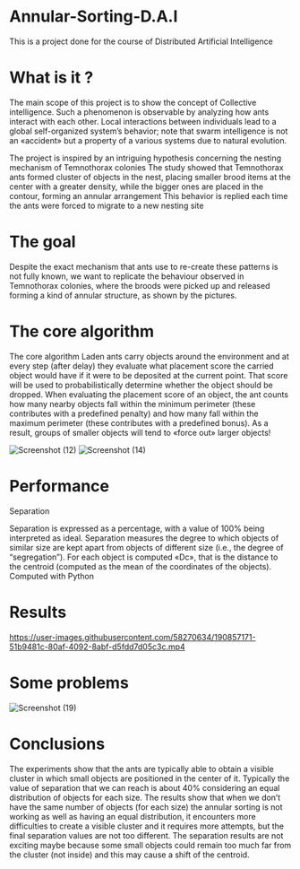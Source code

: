 # Annular-Sorting-D.A.I
This is a project done for the course of Distributed Artificial Intelligence 

# What is it ?
The main scope of this project is to show the concept of Collective intelligence. Such a phenomenon is observable by analyzing how ants interact with each other.
Local interactions between individuals lead to a global self-organized system’s behavior; note that swarm intelligence is not an «accident» but a property of a various systems due to natural evolution.

The project is inspired by an intriguing hypothesis concerning the nesting mechanism of Temnothorax colonies
The study showed that Temnothorax ants formed cluster of objects in the nest, placing smaller brood items at the center with a greater density, while the bigger ones are placed in the contour,  forming an annular arrangement
This behavior is replied each time the ants were forced to migrate to a new nesting site

# The goal 

Despite the exact mechanism that ants use to re-create these  patterns is not fully known, we want to replicate the behaviour observed in Temnothorax colonies, where the broods were picked up and released forming a kind of annular structure, as shown by the pictures.

# The core algorithm

The core algorithm
Laden ants carry objects around the environment and at every step (after delay) they evaluate what placement score the carried object would have if it were to be deposited at the current point. That score will be used to probabilistically determine whether the object should be dropped. 
When evaluating the placement score of an object, the ant counts how many nearby objects fall within the minimum perimeter (these contributes with a predefined penalty) and how many fall within the maximum perimeter (these contributes with a predefined bonus).
As a result, groups of smaller objects will tend to «force out» larger objects!

![Screenshot (12)](https://user-images.githubusercontent.com/58270634/190856674-2e2117fa-f4ac-4779-a54d-8f0079898243.png)
![Screenshot (14)](https://user-images.githubusercontent.com/58270634/190856759-7422a59a-63ef-40db-a5a3-4e41f3c85842.png)

# Performance 

Separation

Separation is expressed as a percentage, with a value of 100% being interpreted as ideal. Separation measures the degree to which objects of similar size are kept apart from objects of different size (i.e., the degree of “segregation”).
For each object is computed «Dc», that is the distance to the centroid (computed as the mean of the coordinates of the objects).
Computed with Python

# Results 

https://user-images.githubusercontent.com/58270634/190857171-51b9481c-80af-4092-8abf-d5fdd7d05c3c.mp4

# Some problems

![Screenshot (19)](https://user-images.githubusercontent.com/58270634/190857291-54f65cbb-23a6-47c5-bab4-4c9665e6ccec.png)

# Conclusions

The experiments show that the ants are typically able to obtain a visible cluster in which small objects are positioned in the center of it.
Typically the value of separation that we can reach is about 40% considering an equal distribution of objects for each size. 
The results show that when we don’t have the same number of objects (for each size) the annular sorting is not working as well as having an equal distribution, it encounters more difficulties to create a visible cluster and  it requires more attempts, but the final separation values are not too different.
The separation results are not exciting maybe because some small objects could remain too much far from the cluster (not inside) and this may cause a shift of the centroid.

